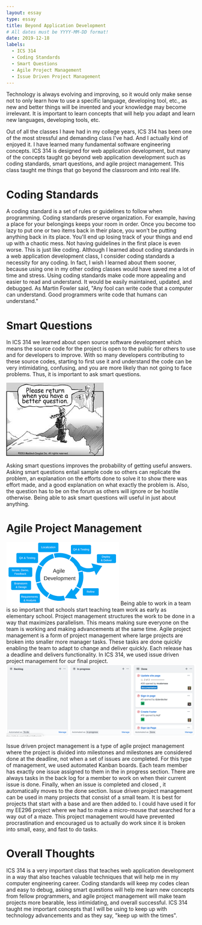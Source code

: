 ```yaml
---
layout: essay
type: essay
title: Beyond Application Development
# All dates must be YYYY-MM-DD format!
date: 2019-12-18
labels:
  - ICS 314
  - Coding Standards
  - Smart Questions
  - Agile Project Management
  - Issue Driven Project Management
---
```

Technology is always evolving and improving, so it would only make sense not to only learn how to use a specific language, developing tool, etc., as new and better things will be invented and your knowledge may become irrelevant. It is important to learn concepts that will help you adapt and learn new languages, developing tools, etc.

Out of all the classes I have had in my college years, ICS 314 has been one of the most stressful and demanding class I've had. And I actually kind of enjoyed it. I have learned many fundamental software engineering concepts. ICS 314 is designed for web application development, but many of the concepts taught go beyond web application development such as coding standards, smart questions, and agile project management. This class taught me things that go beyond the classroom and into real life.

# Coding Standards
A coding standard is a set of rules or guidelines to follow when programming. Coding standards preserve organization. For example, having a place for your belongings keeps your room in order. Once you become too lazy to put one or two items back in their place, you won't be putting anything back in its place. You'll end up losing track of your things and end up with a chaotic mess. Not having guidelines in the first place is even worse. This is just like coding.
Although I learned about coding standards in a web application development class, I consider coding standards a necessity for any coding. In fact, I wish I learned about them sooner, because using one in my other coding classes would have saved me a lot of time and stress.
Using coding standards make code more appealing and easier to read and understand. It would be easily maintained, updated, and debugged. As Martin Fowler said, "Any fool can write code that a computer can understand. Good programmers write code that humans can understand."

# Smart Questions
In ICS 314 we learned about open source software development
which means the source code for the project is open to the public for others to use and for developers to improve. With so many developers contributing to these source codes, starting to first use it and understand the code can be very intimidating, confusing, and you are more likely than not going to face problems. Thus, it is important to ask smart questions.

<img class="ui medium left floated image" src="../images/question.jpeg">

Asking smart questions improves the probability of getting useful answers. Asking smart questions entail sample code so others can replicate the problem, an explanation on the efforts done to solve it to show there was effort made, and a good explanation on what exactly the problem is. Also, the question has to be on the forum as others will ignore or be hostile otherwise. Being able to ask smart questions will useful in just about anything.

# Agile Project Management
<img class="ui medium left floated image" src="../images/agileDevelopment.png">
Being able to work in a team is so important that schools start teaching team work as early as elementary school. Project management structures the work to be done in a way that maximizes parallelism. This means making sure everyone on the team is working and making advancements at the same time. Agile project management is a form of project management where large projects are broken into smaller more manager tasks. These tasks are done quickly enabling the team to adapt to change and deliver quickly. Each release has a deadline and delivers functionality. In ICS 314, we used issue driven project management for our final project.

<img class="ui large image" src="../images/M1ProjectBoard.png">

Issue driven project management is a type of agile project management where the project is divided into milestones and milestones are considered done at the deadline, not when a set of issues are completed. For this type of management, we used automated Kanban boards. Each team member has exactly one issue assigned to them in the in progress section. There are always tasks in the back log for a member to work on when their current issue is done. Finally, when an issue is completed and closed , it automatically moves to the done section.
Issue driven project management can be used in many projects that consist of a small team. It is best for projects that start with a base and are then added to. I could have used it for my EE296 project where we had to make a micro-mouse that searched for a way out of a maze. This project management would have prevented procrastination and encouraged us to actually do work since it is broken into small, easy, and fast to do tasks.

# Overall Thoughts
ICS 314 is a very important class that teaches web application development in a way that also teaches valuable techniques that will help me in my computer engineering career. Coding standards will keep my codes clean and easy to debug, asking smart questions will help me learn new concepts from fellow programmers, and agile project management will make team projects more bearable, less intimidating, and overall successful. ICS 314 taught me important concepts that I will be using to keep up with technology advancements and as they say, "keep up with the times".
